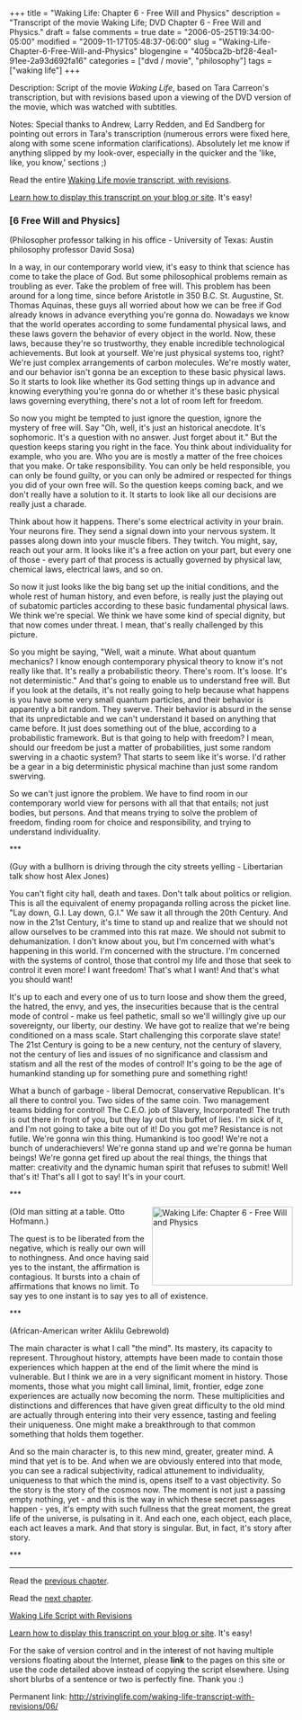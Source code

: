 +++
title = "Waking Life: Chapter 6 - Free Will and Physics"
description = "Transcript of the movie Waking Life; DVD Chapter 6 - Free Will and Physics."
draft = false
comments = true
date = "2006-05-25T19:34:00-05:00"
modified = "2009-11-17T05:48:37-06:00"
slug = "Waking-Life-Chapter-6-Free-Will-and-Physics"
blogengine = "405bca2b-bf28-4ea1-91ee-2a93d692fa16"
categories = ["dvd / movie", "philosophy"]
tags = ["waking life"]
+++

<div class="WPArticleInfo">
<p>
Description: Script of the movie <em>Waking Life</em>, based on Tara Carreon&#39;s transcription, but with revisions based upon a viewing of the DVD version of the movie, which was watched with subtitles. 
</p>
<p>
Notes: Special thanks to Andrew, Larry Redden, and Ed Sandberg for pointing out errors in Tara&#39;s transcription (numerous errors were fixed here, along with some scene information clarifications). Absolutely let me know if anything slipped by my look-over, especially in the quicker and the &#39;like, like, you know,&#39; sections ;) 
</p>
<p>
Read the entire <a href="https://wakinglifemovie.net/">Waking Life movie transcript, with revisions</a>. 
</p>
<p>
<a href="/words/post/Display-parts-of-the-Waking-Life-Transcript-on-your-site.aspx">Learn how to display this transcript on your blog or site</a>. It&#39;s easy!
</p>
</div>
<h3 class="waking_life_chapter">[<a id="six" name="six" title="six"></a>6 Free Will and Physics] </h3>
<p>
(Philosopher professor talking in his office - University of Texas: Austin philosophy professor David Sosa) 
</p>
<p>
In a way, in our contemporary world view, it&#39;s easy to think that science has come to take the place of God. But some philosophical problems remain as troubling as ever. Take the problem of free will. This problem has been around for a long time, since before Aristotle in 350 B.C. St. Augustine, St. Thomas Aquinas, these guys all worried about how we can be free if God already knows in advance everything you&#39;re gonna do. Nowadays we know that the world operates according to some fundamental physical laws, and these laws govern the behavior of every object in the world. Now, these laws, because they&#39;re so trustworthy, they enable incredible technological achievements. But look at yourself. We&#39;re just physical systems too, right? We&#39;re just complex arrangements of carbon molecules. We&#39;re mostly water, and our behavior isn&#39;t gonna be an exception to these basic physical laws. So it starts to look like whether its God setting things up in advance and knowing everything you&#39;re gonna do or whether it&#39;s these basic physical laws governing everything, there&#39;s not a lot of room left for freedom. 
</p>
<p>
So now you might be tempted to just ignore the question, ignore the mystery of free will. Say &quot;Oh, well, it&#39;s just an historical anecdote. It&#39;s sophomoric. It&#39;s a question with no answer. Just forget about it.&quot; But the question keeps staring you right in the face. You think about individuality for example, who you are. Who you are is mostly a matter of the free choices that you make. Or take responsibility. You can only be held responsible, you can only be found guilty, or you can only be admired or respected for things you did of your own free will. So the question keeps coming back, and we don&#39;t really have a solution to it. It starts to look like all our decisions are really just a charade. 
</p>
<p>
Think about how it happens. There&#39;s some electrical activity in your brain. Your neurons fire. They send a signal down into your nervous system. It passes along down into your muscle fibers. They twitch. You might, say, reach out your arm. It looks like it&#39;s a free action on your part, but every one of those - every part of that process is actually governed by physical law, chemical laws, electrical laws, and so on. 
</p>
<p>
So now it just looks like the big bang set up the initial conditions, and the whole rest of human history, and even before, is really just the playing out of subatomic particles according to these basic fundamental physical laws. We think we&#39;re special. We think we have some kind of special dignity, but that now comes under threat. I mean, that&#39;s really challenged by this picture. 
</p>
<p>
So you might be saying, &quot;Well, wait a minute. What about quantum mechanics? I know enough contemporary physical theory to know it&#39;s not really like that. It&#39;s really a probabilistic theory. There&#39;s room. It&#39;s loose. It&#39;s not deterministic.&quot; And that&#39;s going to enable us to understand free will. But if you look at the details, it&#39;s not really going to help because what happens is you have some very small quantum particles, and their behavior is apparently a bit random. They swerve. Their behavior is absurd in the sense that its unpredictable and we can&#39;t understand it based on anything that came before. It just does something out of the blue, according to a probabilistic framework. But is that going to help with freedom? I mean, should our freedom be just a matter of probabilities, just some random swerving in a chaotic system? That starts to seem like it&#39;s worse. I&#39;d rather be a gear in a big deterministic physical machine than just some random swerving. 
</p>
<p>
So we can&#39;t just ignore the problem. We have to find room in our contemporary world view for persons with all that that entails; not just bodies, but persons. And that means trying to solve the problem of freedom, finding room for choice and responsibility, and trying to understand individuality. 
</p>
<p>
*** 
</p>
<p>
(Guy with a bullhorn is driving through the city streets yelling - Libertarian talk show host Alex Jones) 
</p>
<p>
You can&#39;t fight city hall, death and taxes. Don&#39;t talk about politics or religion. This is all the equivalent of enemy propaganda rolling across the picket line. &quot;Lay down, G.I. Lay down, G.I.&quot; We saw it all through the 20th Century. And now in the 21st Century, it&#39;s time to stand up and realize that we should not allow ourselves to be crammed into this rat maze. We should not submit to dehumanization. I don&#39;t know about you, but I&#39;m concerned with what&#39;s happening in this world. I&#39;m concerned with the structure. I&#39;m concerned with the systems of control, those that control my life and those that seek to control it even more! I want freedom! That&#39;s what I want! And that&#39;s what you should want! 
</p>
<p>
It&#39;s up to each and every one of us to turn loose and show them the greed, the hatred, the envy, and yes, the insecurities because that is the central mode of control - make us feel pathetic, small so we&#39;ll willingly give up our sovereignty, our liberty, our destiny. We have got to realize that we&#39;re being conditioned on a mass scale. Start challenging this corporate slave state! The 21st Century is going to be a new century, not the century of slavery, not the century of lies and issues of no significance and classism and statism and all the rest of the modes of control! It&#39;s going to be the age of humankind standing up for something pure and something right! 
</p>
<p>
What a bunch of garbage - liberal Democrat, conservative Republican. It&#39;s all there to control you. Two sides of the same coin. Two management teams bidding for control! The C.E.O. job of Slavery, Incorporated! The truth is out there in front of you, but they lay out this buffet of lies. I&#39;m sick of it, and I&#39;m not going to take a bite out of it! Do you got me? Resistance is not futile. We&#39;re gonna win this thing. Humankind is too good! We&#39;re not a bunch of underachievers! We&#39;re gonna stand up and we&#39;re gonna be human beings! We&#39;re gonna get fired up about the real things, the things that matter: creativity and the dynamic human spirit that refuses to submit! Well that&#39;s it! That&#39;s all I got to say! It&#39;s in your court. 
</p>
<p>
*** 
</p>
<p>
<a href="http://strivinglife.com/files/images/WakingLife/WakingLife_06_1.jpg" onclick="window.open(this.href);return false;"><img src="http://strivinglife.com/files/images/WakingLife/WakingLife_06_1_t.jpg" alt="Waking Life: Chapter 6 - Free Will and Physics" width="250" height="140" align="right" /></a>(Old man sitting at a table. Otto Hofmann.) 
</p>
<p>
The quest is to be liberated from the negative, which is really our own will to nothingness. And once having said yes to the instant, the affirmation is contagious. It bursts into a chain of affirmations that knows no limit. To say yes to one instant is to say yes to all of existence. 
</p>
<p>
*** 
</p>
<p>
(African-American writer Aklilu Gebrewold) 
</p>
<p>
The main character is what I call &quot;the mind&quot;. Its mastery, its capacity to represent. Throughout history, attempts have been made to contain those experiences which happen at the end of the limit where the mind is vulnerable. But I think we are in a very significant moment in history. Those moments, those what you might call liminal, limit, frontier, edge zone experiences are actually now becoming the norm. These multiplicities and distinctions and differences that have given great difficulty to the old mind are actually through entering into their very essence, tasting and feeling their uniqueness. One might make a breakthrough to that common something that holds them together. 
</p>
<p>
And so the main character is, to this new mind, greater, greater mind. A mind that yet is to be. And when we are obviously entered into that mode, you can see a radical subjectivity, radical attunement to individuality, uniqueness to that which the mind is, opens itself to a vast objectivity. So the story is the story of the cosmos now. The moment is not just a passing empty nothing, yet - and this is the way in which these secret passages happen - yes, it&#39;s empty with such fullness that the great moment, the great life of the universe, is pulsating in it. And each one, each object, each place, each act leaves a mark. And that story is singular. But, in fact, it&#39;s story after story. 
</p>
<p>
*** 
</p>
<hr />
<p>
Read the <a href="/waking-life-transcript-with-revisions/05/">previous chapter</a>. 
</p>
<p>
Read the <a href="/waking-life-transcript-with-revisions/07/">next chapter</a>. 
</p>
<p>
<a href="https://wakinglifemovie.net/">Waking Life Script with Revisions</a> 
</p>
<div class="tip">
<p>
<a href="/words/post/Display-parts-of-the-Waking-Life-Transcript-on-your-site.aspx">Learn how to display this transcript on your blog or site</a>. It&#39;s easy!
</p>
<p>
For the sake of version control and in the interest of not having multiple versions floating about the Internet, please <strong>link</strong> to the pages on this site or use the code detailed above instead of copying the script elsewhere. Using short blurbs of a sentence or two is perfectly fine. Thank you :) 
</p>
<p>
Permanent link: <a href="/waking-life-transcript-with-revisions/06/">http://strivinglife.com/waking-life-transcript-with-revisions/06/</a> 
</p>
</div>

